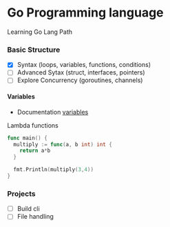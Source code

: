 # Go Programming language

Learning Go Lang Path

### Basic Structure

- [x] Syntax (loops, variables, functions, conditions)
- [ ] Advanced Sytax (struct, interfaces, pointers)
- [ ] Explore Concurrency (goroutines, channels)

#### Variables

- Documentation [variables](syntax/variables.md)

Lambda functions

```go
func main() {
  multiply := func(a, b int) int {
    return a*b
  }

  fmt.Println(multiply(3,4))
}

```

### Projects

- [ ] Build cli
- [ ] File handling
